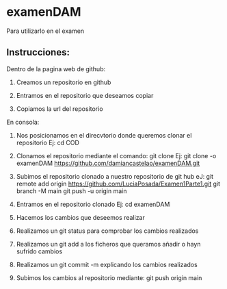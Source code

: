 # examenDAM
Para utilizarlo en el examen

## Instrucciones:

Dentro de la pagina web de github:

  1) Creamos un repositorio en github

  1) Entramos en el repositorio que deseamos copiar

  2) Copiamos la url del repositorio

En consola:

  1) Nos posicionamos en el direcvtorio donde queremos clonar el    repositorio
  Ej: cd COD

  2) Clonamos el repositorio mediante el comando: git clone
  Ej: git clone -o examenDAM https://github.com/damiancastelao/examenDAM.git

  3) Subimos el repositorio clonado a nuestro repositorio de git hub
  eJ: git remote add origin https://github.com/LuciaPosada/Examen1Parte1.git
    git branch -M main
    git push -u origin main

  4) Entramos en el repositorio clonado
    Ej: cd examenDAM

  5) Hacemos los cambios que deseemos realizar

  6) Realizamos un git status para comprobar los cambios realizados

  7) Realizamos un git add a los ficheros que queramos añadir o hayn sufrido cambios

  8) Realizamos un git commit -m explicando los cambios realizados

  9) Subimos los cambios al repositorio mediante: git push origin main
